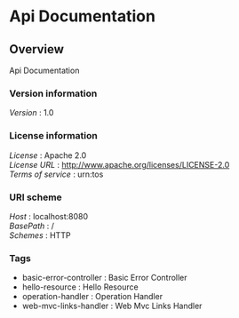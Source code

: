 # Api Documentation


<a name="overview"></a>
## Overview
Api Documentation


### Version information
*Version* : 1.0


### License information
*License* : Apache 2.0  
*License URL* : http://www.apache.org/licenses/LICENSE-2.0  
*Terms of service* : urn:tos


### URI scheme
*Host* : localhost:8080  
*BasePath* : /  
*Schemes* : HTTP


### Tags

* basic-error-controller : Basic Error Controller
* hello-resource : Hello Resource
* operation-handler : Operation Handler
* web-mvc-links-handler : Web Mvc Links Handler



